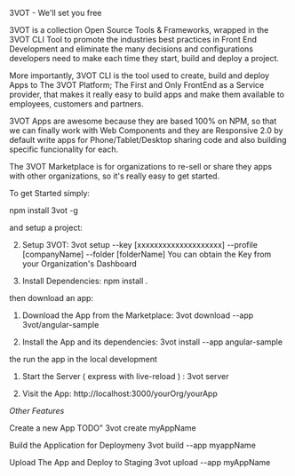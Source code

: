 3VOT - We'll set you free

3VOT is a collection Open Source Tools & Frameworks, wrapped in the 3VOT CLI Tool to promote the industries best practices in Front End Development and eliminate the many decisions and configurations developers need to make each time they start, build and deploy a project.

More importantly, 3VOT CLI is the tool used to create, build and deploy Apps to The 3VOT Platform; The First and Only FrontEnd as a Service provider, that makes it really easy to build apps and make them available to employees, customers and partners.

3VOT Apps are awesome because they are based 100% on NPM, so that we can finally work with Web Components and they are Responsive 2.0 by default write apps for Phone/Tablet/Desktop sharing code and also building specific funcionality for each.

The 3VOT Marketplace is for organizations to re-sell or share they apps with other organizations, so it's really easy to get started.

To get Started simply:

npm install 3vot -g

and setup a project:

2. Setup 3VOT: 3vot setup --key [xxxxxxxxxxxxxxxxxxxx] --profile [companyName] --folder [folderName] You can obtain the Key from your Organization's Dashboard

3. Install Dependencies: npm install .

then download an app:

1. Download the App from the Marketplace: 3vot download --app 3vot/angular-sample

2. Install the App and its dependencies: 3vot install --app angular-sample

the run the app in the local development

1. Start the Server ( express with live-reload ) : 3vot server

2. Visit the App: http://localhost:3000/yourOrg/yourApp


*Other Features*

Create a new App
TODO" 3vot create myAppName

Build the Application for Deploymeny
3vot build --app myappName

Upload The App and Deploy to Staging
3vot upload --app myAppName

